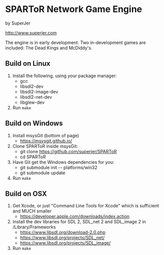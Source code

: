 SPARToR Network Game Engine
===========================

by SuperJer

<http://www.superjer.com>

The engine is in early development. Two in-development games are included: The Dead Kings and McDiddy's.

Build on Linux
--------------
1. Install the following, using your package manager:
    * gcc
    * libsdl2-dev
    * libsdl2-image-dev
    * libsdl2-net-dev
    * libglew-dev
2. Run `make`

Build on Windows
----------------
1. Install msysGit (bottom of page)
    * <https://msysgit.github.io/>
2. Clone SPARToR inside msysGit:
    * git clone https://github.com/superjer/SPARToR
    * cd SPARToR
3. Have Git get the Windows dependencies for you:
    * git submodule init -- platforms/win32
    * git submodule update
4. Run `make`

Build on OSX
------------
1. Get Xcode, or just "Command Line Tools for Xcode" which is sufficient and MUCH smaller
    * <https://developer.apple.com/downloads/index.action>
2. Install the dev libraries for SDL 2, SDL_net 2 and SDL_image 2 in /Library/Frameworks
    * <https://www.libsdl.org/download-2.0.php>
    * <https://www.libsdl.org/projects/SDL_net/>
    * <https://www.libsdl.org/projects/SDL_image/>
3. Run `make`
